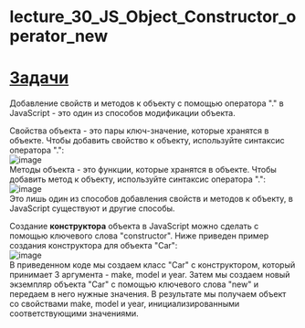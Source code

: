 # lecture_30_JS_Object_Constructor_operator_new  

#  [Задачи ](https://github.com/schoolteacherMP/lecture_30_JS_Object_Constructor_operator_new/blob/main/tasks.md)  

Добавление свойств и методов к объекту с помощью оператора "." в JavaScript - это один из способов модификации объекта.  

Свойства объекта - это пары ключ-значение, которые хранятся в объекте. Чтобы добавить свойство к объекту, используйте синтаксис оператора ".":  
![image](https://user-images.githubusercontent.com/113675674/212486693-56018b6f-f0bf-4e58-ab75-73388d98114f.png)  
Методы объекта - это функции, которые хранятся в объекте. Чтобы добавить метод к объекту, используйте синтаксис оператора ".":  
![image](https://user-images.githubusercontent.com/113675674/212486706-8b1d00de-7370-43af-8627-238d9a69c4fd.png)  
Это лишь один из способов добавления свойств и методов к объекту, в JavaScript существуют и другие способы.  

Создание **конструктора** объекта в JavaScript можно сделать с помощью ключевого слова "constructor". Ниже приведен пример создания конструктора для объекта "Car":  
![image](https://user-images.githubusercontent.com/113675674/212528598-86bf6e8c-17d0-41fd-9833-f75e4de6b3c8.png)  
В приведенном коде мы создаем класс "Car" с конструктором, который принимает 3 аргумента - make, model и year. Затем мы создаем новый экземпляр объекта "Car" с помощью ключевого слова "new" и передаем в него нужные значения. В результате мы получаем объект со свойствами make, model и year, инициализированными соответствующими значениями.  
